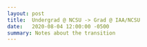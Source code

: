 ```yaml
---
layout: post
title:  Undergrad @ NCSU -> Grad @ IAA/NCSU
date:   2020-08-04 12:00:00 -0500
summary: Notes about the transition
---
```

